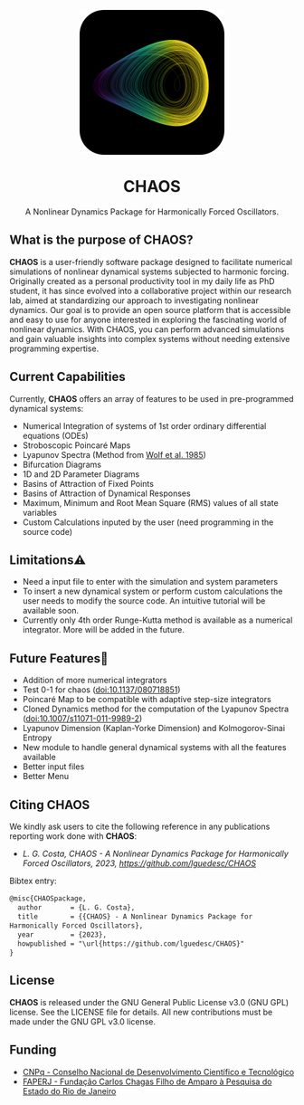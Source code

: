 <p align="center">
  <img width="256" align="center" src="assets/chaos_logo.png">
</p>
<h1 align="center">
  CHAOS
</h1>
<p align="center">
  A Nonlinear Dynamics Package for Harmonically Forced Oscillators.
</p> 

## What is the purpose of CHAOS?
**CHAOS** is a user-friendly software package designed to facilitate numerical simulations of nonlinear dynamical systems subjected to harmonic forcing. Originally created as a personal productivity tool in my daily life as PhD student, it has since evolved into a collaborative project within our research lab, aimed at standardizing our approach to investigating nonlinear dynamics. Our goal is to provide an open source platform that is accessible and easy to use for anyone interested in exploring the fascinating world of nonlinear dynamics. With CHAOS, you can perform advanced simulations and gain valuable insights into complex systems without needing extensive programming expertise.
</p>

## Current Capabilities
Currently, **CHAOS** offers an array of features to be used in pre-programmed dynamical systems:

* Numerical Integration of systems of 1st order ordinary differential equations (ODEs)
* Stroboscopic Poincaré Maps
* Lyapunov Spectra (Method from [Wolf et al. 1985](https://doi.org/10.1016/0167-2789(85)90011-9))
* Bifurcation Diagrams
* 1D and 2D Parameter Diagrams
* Basins of Attraction of Fixed Points
* Basins of Attraction of Dynamical Responses
* Maximum, Minimum and Root Mean Square (RMS) values of all state variables
* Custom Calculations inputed by the user (need programming in the source code)

## Limitations⚠️
* Need a input file to enter with the simulation and system parameters
* To insert a new dynamical system or perform custom calculations the user needs to modify the source code. An intuitive tutorial will be available soon.
* Currently only 4th order Runge-Kutta method is available as a numerical integrator. More will be added in the future.

## Future Features🎯
* Addition of more numerical integrators
* Test 0-1 for chaos ([doi:10.1137/080718851](https://doi.org/10.1137/080718851))
* Poincaré Map to be compatible with adaptive step-size integrators
* Cloned Dynamics method for the computation of the Lyapunov Spectra ([doi:10.1007/s11071-011-9989-2](https://doi.org/10.1007/s11071-011-9989-2))
* Lyapunov Dimension (Kaplan-Yorke Dimension) and Kolmogorov-Sinai Entropy
* New module to handle general dynamical systems with all the features available
* Better input files
* Better Menu

## Citing CHAOS

We kindly ask users to cite the following reference in any publications reporting work done with **CHAOS**:

- *L. G. Costa, CHAOS - A Nonlinear Dynamics Package for Harmonically Forced Oscillators, 2023, https://github.com/lguedesc/CHAOS*

Bibtex entry:
```
@misc{CHAOSpackage,
  author       = {L. G. Costa},
  title        = {{CHAOS} - A Nonlinear Dynamics Package for Harmonically Forced Oscillators},
  year         = {2023},
  howpublished = "\url{https://github.com/lguedesc/CHAOS}"
}
```

## License
**CHAOS** is released under the GNU General Public License v3.0 (GNU GPL) license. See the LICENSE file for details. All new contributions must be made under the GNU GPL v3.0 license.

## Funding
- [CNPq - Conselho Nacional de Desenvolvimento Científico e Tecnológico](https://www.gov.br/cnpq/pt-br)
- [FAPERJ - Fundação Carlos Chagas Filho de Amparo à Pesquisa do Estado do Rio de Janeiro](https://www.faperj.br/)
